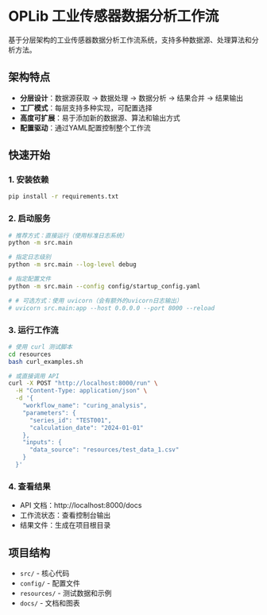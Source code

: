 # OPLib 工业传感器数据分析工作流

基于分层架构的工业传感器数据分析工作流系统，支持多种数据源、处理算法和分析方法。

## 架构特点

- **分层设计**：数据源获取 → 数据处理 → 数据分析 → 结果合并 → 结果输出
- **工厂模式**：每层支持多种实现，可配置选择
- **高度可扩展**：易于添加新的数据源、算法和输出方式
- **配置驱动**：通过YAML配置控制整个工作流

## 快速开始

### 1. 安装依赖
```bash
pip install -r requirements.txt
```

### 2. 启动服务
```bash
# 推荐方式：直接运行（使用标准日志系统）
python -m src.main

# 指定日志级别
python -m src.main --log-level debug

# 指定配置文件
python -m src.main --config config/startup_config.yaml

# # 可选方式：使用 uvicorn（会有额外的uvicorn日志输出）
# uvicorn src.main:app --host 0.0.0.0 --port 8000 --reload
```

### 3. 运行工作流
```bash
# 使用 curl 测试脚本
cd resources
bash curl_examples.sh

# 或直接调用 API
curl -X POST "http://localhost:8000/run" \
  -H "Content-Type: application/json" \
  -d '{
    "workflow_name": "curing_analysis",
    "parameters": {
      "series_id": "TEST001",
      "calculation_date": "2024-01-01"
    },
    "inputs": {
      "data_source": "resources/test_data_1.csv"
    }
  }'
```

### 4. 查看结果
- API 文档：http://localhost:8000/docs
- 工作流状态：查看控制台输出
- 结果文件：生成在项目根目录

## 项目结构

- `src/` - 核心代码
- `config/` - 配置文件
- `resources/` - 测试数据和示例
- `docs/` - 文档和图表


